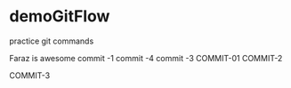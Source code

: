 # demoGitFlow
practice git commands

Faraz is awesome
commit -1
commit -4
commit -3
COMMIT-01
COMMIT-2

COMMIT-3

